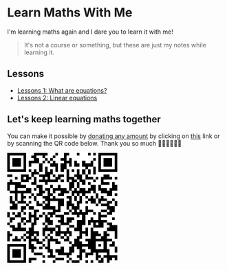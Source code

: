 # Learn Maths With Me

I'm learning maths again and I dare you to learn it with me!

> It's not a course or something, but these are just my notes while learning it.

## Lessons
* [Lessons 1: What are equations?](./lessons/equations.md)
* [Lessons 2: Linear equations](./lessons/linear-equations.md)

## Let's keep learning maths together
You can make it possible by [donating any amount](https://www.paypal.com/cgi-bin/webscr?cmd=_donations&business=395SV9BQKC27U&item_name=Learn+maths+together&currency_code=EUR&source=url) by clicking on [this](https://www.paypal.com/cgi-bin/webscr?cmd=_donations&business=395SV9BQKC27U&item_name=Learn+maths+together&currency_code=EUR&source=url) link or by scanning the QR code below. Thank you so much 🙏🏻🙏🏻🙏🏻

![Donation QR Code](./images/QR-code.png)
